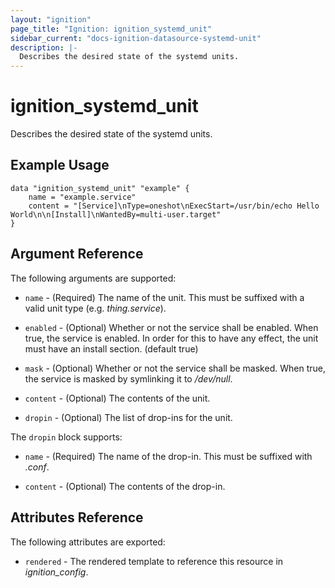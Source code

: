 ```yaml
---
layout: "ignition"
page_title: "Ignition: ignition_systemd_unit"
sidebar_current: "docs-ignition-datasource-systemd-unit"
description: |-
  Describes the desired state of the systemd units.
---
```


# ignition\_systemd\_unit

Describes the desired state of the systemd units.

## Example Usage

```hcl
data "ignition_systemd_unit" "example" {
	name = "example.service"
	content = "[Service]\nType=oneshot\nExecStart=/usr/bin/echo Hello World\n\n[Install]\nWantedBy=multi-user.target"
}
```

## Argument Reference

The following arguments are supported:

* `name` - (Required) The name of the unit. This must be suffixed with a valid unit type (e.g. _thing.service_).

* `enabled` - (Optional) Whether or not the service shall be enabled. When true, the service is enabled. In order for this to have any effect, the unit must have an install section. (default true)

* `mask` - (Optional) Whether or not the service shall be masked. When true, the service is masked by symlinking it to _/dev/null_.

* `content` - (Optional) The contents of the unit.

* `dropin` - (Optional) The list of drop-ins for the unit.

The `dropin` block supports:

* `name` - (Required) The name of the drop-in. This must be suffixed with _.conf_.

* `content` - (Optional) The contents of the drop-in.

## Attributes Reference

The following attributes are exported:

* `rendered` - The rendered template to reference this resource in _ignition_config_.
